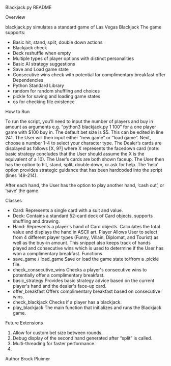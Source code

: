 Blackjack.py README

Overview

blackjack.py simulates a standard game of Las Vegas Blackjack
The game supports:
* Basic hit, stand, split, double down actions
* Blackjack check
* Deck reshuffle when empty
* Multiple types of player options with distinct personalities
* Basic AI strategy suggestions
* Save and Load game state
* Consecutive wins check with potential for complimentary breakfast offer
Dependencies
* Python Standard Library
* random for random shuffling and choices
* pickle for saving and loading game states
* os for checking file existence
  
How to Run

To run the script, you’ll need to input the number of players and buy in amount as arguments e.g. “python3 blackjack.py 1 100” for a one player game with $100 buy in. The default bet size is $5. This can be edited in line 241. The User will then input either “new game” or “load game”. Next, choose a number 1-4 to select your character type. 
The Dealer’s cards are displayed as follows [X, 9?] where X represents the facedown card (note: basic strategy concludes that the User should assume the X is the equivalent of a 10). The User’s cards are both shown faceup. The User then has the option to hit, stand, split, double down, or ask for help. The ‘help’ option provides strategic guidance that has been hardcoded into the script (lines 149-214).

After each hand, the User has the option to play another hand, ‘cash out’, or ‘save’ the game.

Classes
* Card: Represents a single card with a suit and value.
* Deck: Contains a standard 52-card deck of Card objects, supports shuffling and drawing.
* Hand: Represents a player's hand of Card objects. Calculates the total value and displays the hand in ASCII art.
Player
Allows User to select from 4 different player types (Funny, Villain, Diplomat, and Tourist) as well as the buy-in amount. This snippet also keeps track of hands played and consecutive wins which is used to determine if the User has won a complimentary breakfast. 
Functions
* save_game / load_game
Save or load the game state to/from a .pickle file.
* check_consecutive_wins
Checks a player's consecutive wins to potentially offer a complimentary breakfast.
* basic_strategy
Provides basic strategy advice based on the current player's hand and the dealer's face-up card.
* offer_breakfast
Offers complimentary breakfast based on consecutive wins.
* check_blackjack
Checks if a player has a blackjack.
* play_blackjack
The main function that initializes and runs the Blackjack game.

Future Extensions
1. Allow for custom bet size between rounds.
2. Debug display of the second hand generated after “split” is called.
3. Multi-threading for faster performance.
4. 
Author
Brock Pluimer
